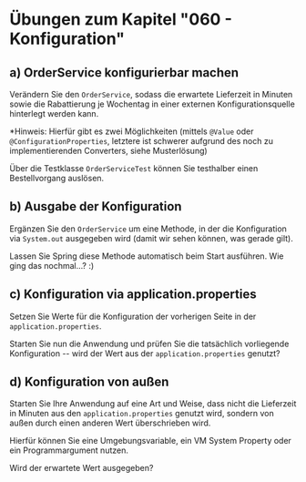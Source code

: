 # Übungen zum Kapitel "060 - Konfiguration"

## a) OrderService konfigurierbar machen

Verändern Sie den `OrderService`, sodass die erwartete Lieferzeit in Minuten sowie die
Rabattierung je Wochentag in einer externen Konfigurationsquelle hinterlegt werden kann.

*Hinweis: Hierfür gibt es zwei Möglichkeiten (mittels `@Value` oder `@ConfigurationProperties`,
letztere ist schwerer aufgrund des noch zu implementierenden Converters, siehe Musterlösung)

Über die Testklasse `OrderServiceTest` können Sie testhalber einen Bestellvorgang auslösen.

## b) Ausgabe der Konfiguration

Ergänzen Sie den `OrderService` um eine Methode, in der die Konfiguration via `System.out`
ausgegeben wird (damit wir sehen können, was gerade gilt).

Lassen Sie Spring diese Methode automatisch beim Start ausführen. Wie ging das nochmal...? :)

## c) Konfiguration via application.properties

Setzen Sie Werte für die Konfiguration der vorherigen Seite in der `application.properties`.

Starten Sie nun die Anwendung und prüfen Sie die tatsächlich vorliegende Konfiguration --
wird der Wert aus der `application.properties` genutzt?

## d) Konfiguration von außen

Starten Sie Ihre Anwendung auf eine Art und Weise, dass nicht die Lieferzeit in Minuten
aus den `application.properties` genutzt wird, sondern von außen durch einen anderen Wert
überschrieben wird.

Hierfür können Sie eine Umgebungsvariable, ein VM System Property oder ein Programmargument nutzen.

Wird der erwartete Wert ausgegeben?
